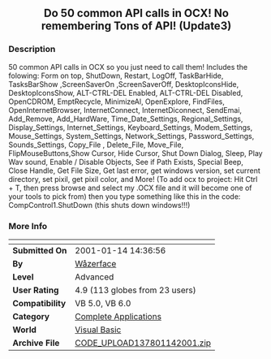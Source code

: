 ﻿<div align="center">

## Do 50 common API calls in OCX\! No remembering Tons of API\! \(Update3\)


</div>

### Description

50 common API calls in OCX so you just need to call them! Includes the folowing: Form on top, ShutDown, Restart, LogOff, TaskBarHide, TasksBarShow ,ScreenSaverOn ,ScreenSaverOff, DesktopIconsHide, DesktopIconsShow, ALT-CTRL-DEL Enabled, ALT-CTRL-DEL Disabled, OpenCDROM, EmptRecycle, MinimizeAl, OpenExplore, FindFiles, OpenInternetBrowser, InternetConnect, InternetDiconnect, SendEmai, Add_Remove, Add_HardWare, Time_Date_Settings, Regional_Settings, Display_Settings, Internet_Settings, Keyboard_Settings, Modem_Settings, Mouse_Settings, System_Settings, Network_Settings, Password_Settings, Sounds_Settings, Copy_File , Delete_File, Move_File, FlipMouseButtons,Show Cursor, Hide Cursor, Shut Down Dialog, Sleep, Play Wav sound, Enable / Disable Objects, See if Path Exists, Special Beep, Close Handle, Get File Size, Get last error, get windows version, set current directory, set pixil, get pixil color, and More! (To add ocx to project: Hit Ctrl + T, then press browse and select my .OCX file and it will become one of your tools to pick from) then you type something like this in the code: CompControl1.ShutDown (this shuts down windows!!!)
 
### More Info
 


<span>             |<span>
---                |---
**Submitted On**   |2001-01-14 14:36:56
**By**             |[Wåzerface](https://github.com/Planet-Source-Code/PSCIndex/blob/master/ByAuthor/w-zerface.md)
**Level**          |Advanced
**User Rating**    |4.9 (113 globes from 23 users)
**Compatibility**  |VB 5\.0, VB 6\.0
**Category**       |[Complete Applications](https://github.com/Planet-Source-Code/PSCIndex/blob/master/ByCategory/complete-applications__1-27.md)
**World**          |[Visual Basic](https://github.com/Planet-Source-Code/PSCIndex/blob/master/ByWorld/visual-basic.md)
**Archive File**   |[CODE\_UPLOAD137801142001\.zip](https://github.com/Planet-Source-Code/w-zerface-do-50-common-api-calls-in-ocx-no-remembering-tons-of-api-update3__1-14423/archive/master.zip)








